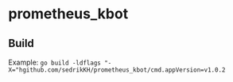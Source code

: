 # prometheus_kbot

## Build
Example: 
``` go build -ldflags "-X="hgithub.com/sedrikKH/prometheus_kbot/cmd.appVersion=v1.0.2 ```
